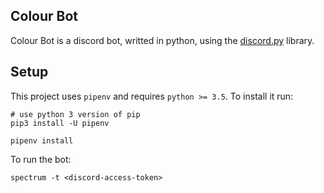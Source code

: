 ## Colour Bot

Colour Bot is a discord bot, writted in python, using the [discord.py](https://github.com/Rapptz/discord.py) library. 

## Setup

This project uses `pipenv` and requires `python >= 3.5`. To install it run:

```
# use python 3 version of pip
pip3 install -U pipenv

pipenv install
```

To run the bot:
```
spectrum -t <discord-access-token>
```

